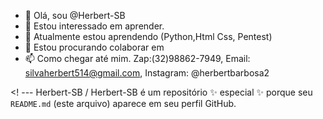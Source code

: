 - 👋 Olá, sou @Herbert-SB
- 👀 Estou interessado em aprender.
- 🌱 Atualmente estou aprendendo (Python,Html Css, Pentest)
- 💞️ Estou procurando colaborar em
- 📫 Como chegar até mim. 
   Zap:(32)98862-7949, Email: silvaherbert514@gmail.com, Instagram: @herbertbarbosa2

<! ---
Herbert-SB / Herbert-SB é um repositório 
✨ especial ✨ porque seu `README.md` (este arquivo) 
aparece em seu perfil GitHub.
